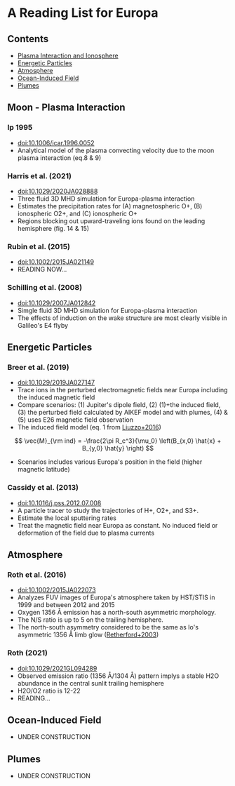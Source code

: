 # A Reading List for Europa
<!--
### et al. ()
- [doi:]()
-->

## Contents
- [Plasma Interaction and Ionosphere](#plasma-interaction-and-ionosphere)
- [Energetic Particles](#energetic-particles)
- [Atmosphere](#atmosphere)
- [Ocean-Induced Field](#ocean-induced-field)
- [Plumes](#plumes)

## Moon - Plasma Interaction

### Ip 1995
- [doi:10.1006/icar.1996.0052](https://doi.org/10.1006/icar.1996.0052)
- Analytical model of the plasma convecting velocity due to the moon plasma interaction (eq.8 & 9)

### Harris et al. (2021)
- [doi:10.1029/2020JA028888](https://doi.org/10.1029/2020JA028888)
- Three fluid 3D MHD simulation for Europa-plasma interaction
- Estimates the precipitation rates for (A) magnetospheric O+, (B) ionospheric O2+, and (C) ionospheric O+ 
- Regions blocking out upward-traveling ions found on the leading hemisphere (fig. 14 & 15)


### Rubin et al. (2015)
- [doi:10.1002/2015JA021149](https://doi.org/10.1002/2015JA021149)
- READING NOW...

### Schilling et al. (2008)
- [doi:10.1029/2007JA012842](https://doi.org/10.1029/2007JA012842)
- Simgle fluid 3D MHD simulation for Europa-plasma interaction
- The effects of induction on the wake structure are most clearly visible in Galileo's E4 flyby

## Energetic Particles

### Breer et al. (2019)
- [doi:10.1029/2019JA027147](https://doi.org/10.1029/2019JA027147)
- Trace ions in the perturbed electromagnetic fields near Europa including the induced magnetic field
- Compare scenarios: (1) Jupiter's dipole field, (2) (1)+the induced field, (3) the perturbed field calculated by AIKEF model and with plumes, (4) & (5) uses E26 magnetic field observation
- The induced field model (eq. 1 from [Liuzzo+2016](https://doi.org/10.1002/2016JA023236))

$$
\vec{M}_{\rm ind} = -\frac{2\pi R_c^3}{\mu_0} \left(B_{x,0} \hat{x} + B_{y,0} \hat{y} \right)
$$


- Scenarios includes various Europa's position in the field (higher magnetic latitude)


### Cassidy et al. (2013)
- [doi:10.1016/j.pss.2012.07.008](https://doi.org/10.1016/j.pss.2012.07.008)
- A particle tracer to study the trajectories of H+, O2+, and S3+.
- Estimate the local sputtering rates
- Treat the magnetic field near Europa as constant. No induced field or deformation of the field due to plasma currents

## Atmosphere

### Roth et al. (2016)
- [doi:10.1002/2015JA022073](https://doi.org/10.1002/2015JA022073)
- Analyzes FUV images of Europa's atmosphere taken by HST/STIS in 1999 and between 2012 and 2015
- Oxygen 1356 Å emission has a north-south asymmetric morphology.
- The N/S ratio is up to 5 on the trailing hemisphere.
- The north-south asymmetry considered to be the same as Io's asymmetric 1356 Å limb glow ([Retherford+2003](https://doi.org/10.1029/2002JA009710))

### Roth (2021)
- [doi:10.1029/2021GL094289](https://doi.org/10.1029/2021GL094289)
- Observed emission ratio (1356 Å/1304 Å) pattern implys a stable H2O abundance in the central sunlit trailing hemisphere
- H2O/O2 ratio is 12-22
- READING...

## Ocean-Induced Field
- UNDER CONSTRUCTION

## Plumes
- UNDER CONSTRUCTION